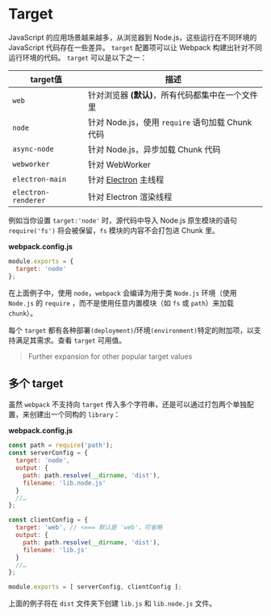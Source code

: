 # Target

JavaScript 的应用场景越来越多，从浏览器到 Node.js，这些运行在不同环境的 JavaScript 代码存在一些差异。 `target` 配置项可以让 Webpack 构建出针对不同运行环境的代码。 `target` 可以是以下之一：

| target值            | 描述                                              |
| ------------------- | ------------------------------------------------- |
| `web`               | 针对浏览器 **(默认)**，所有代码都集中在一个文件里 |
| `node`              | 针对 Node.js，使用 `require` 语句加载 Chunk 代码  |
| `async-node`        | 针对 Node.js，异步加载 Chunk 代码                 |
| `webworker`         | 针对 WebWorker                                    |
| `electron-main`     | 针对 [Electron](http://electron.atom.io/) 主线程  |
| `electron-renderer` | 针对 Electron 渲染线程                            |

例如当你设置 `target:'node'` 时，源代码中导入 Node.js 原生模块的语句 `require('fs')` 将会被保留，`fs` 模块的内容不会打包进 Chunk 里。

**webpack.config.js**

```javascript
module.exports = {
  target: 'node'
};
```

在上面例子中，使用 `node`，`webpack` 会编译为用于类 `Node.js` 环境（使用 `Node.js` 的 `require` ，而不是使用任意内置模块（如 `fs` 或 `path`）来加载 `chunk`）。

每个 `target` 都有各种部署`(deployment)`/环境`(environment)`特定的附加项，以支持满足其需求。查看 `target` 可用值。

> Further expansion for other popular target values

## 多个 target 

虽然 `webpack` 不支持向 `target` 传入多个字符串，还是可以通过打包两个单独配置，来创建出一个同构的 `library`：

**webpack.config.js**

```javascript
const path = require('path');
const serverConfig = {
  target: 'node',
  output: {
    path: path.resolve(__dirname, 'dist'),
    filename: 'lib.node.js'
  }
  //…
};

const clientConfig = {
  target: 'web', // <=== 默认是 'web'，可省略
  output: {
    path: path.resolve(__dirname, 'dist'),
    filename: 'lib.js'
  }
  //…
};

module.exports = [ serverConfig, clientConfig ];
```

上面的例子将在 `dist` 文件夹下创建 `lib.js` 和 `lib.node.js` 文件。

